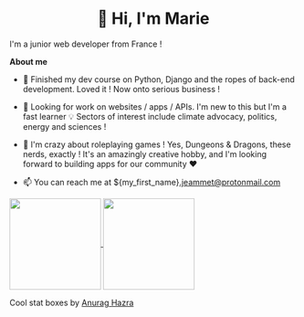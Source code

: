 <h1 align="center">👋 Hi, I'm Marie</h1>

I'm a junior web developer from France ! 

**About me**

- 🌱 Finished my dev course on Python, Django and the ropes of back-end development. Loved it ! Now onto serious business ! 

- 💼 Looking for work on websites / apps / APIs. I'm new to this but I'm a fast learner 💡 Sectors of interest include climate advocacy, politics, energy and sciences !

- 🎲 I'm crazy about roleplaying games ! Yes, Dungeons & Dragons, these nerds, exactly ! It's an amazingly creative hobby, and I'm looking forward to building apps for our community ♥️

- 📫 You can reach me at ${my_first_name}.jeammet@protonmail.com 


<a href="https://github.com/anuraghazra/github-readme-stats">
  <img height='160' align="center" src="https://github-readme-stats.vercel.app/api?username=mjeammet&show_icons=true&theme=gruvbox&count_private=true" />
</a>
<a href="https://github.com/anuraghazra/github-readme-stats">
  <img height='160' align="center" src="https://github-readme-stats.vercel.app/api/top-langs/?username=mjeammet&layout=compact&langs_count=6&theme=gruvbox" />
</a>

Cool stat boxes by [Anurag Hazra](https://github.com/anuraghazra/github-readme-stats)

<!---
mjeammet/mjeammet is a ✨ special ✨ repository because its `README.md` (this file) appears on your GitHub profile.
You can click the Preview link to take a look at your changes.
--->
